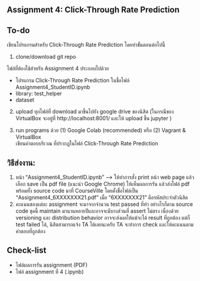 ## Assignment 4: Click-Through Rate Prediction

## To-do

เขียนโปรแกรมสำหรับ Click-Through Rate Prediction โดยทำขั้นตอนต่อไปนี้

1. clone/download git repo<br />

ไฟล์ที่ต้องใช้สำหรับ Assignment 4 ประกอบไปด้วย<br />

- โปรแกรม Click-Through Rate Prediction ในชื่อไฟล์ Assignment4_StudentID.ipynb<br />
- library: test_helper<br />
- dataset

2. upload ทุกไฟล์ที่ download มาขึ้นไปยัง google drive ของนิสิต (ในกรณีของ VirtualBox จะอยู่ที่ http://localhost:8001/ และให้ upload ขึ้น jupyter )

3. run programs ด้วย (1) Google Colab (recommended) หรือ (2) Vagrant & VirtualBox<br />
   เขียนคำตอบบริเวณ <FILL IN> ที่ปรากฎในไฟล์ Click-Through Rate Prediction

## วิธีส่งงาน:

1. หน้า “Assignment4_StudentID.ipynb” --> ให้ทำการสั่ง print หน้า web page แล้วเลือก save เป็น pdf file (แนะนำ Google Chrome) ให้เห็นผลการรัน แล้วส่งไฟล์ pdf พร้อมทั้ง source code มาที่ CourseVille โดยตั้งชื่อไฟล์เป็น “Assignment4_6XXXXXXX21.pdf” เมื่อ “6XXXXXXX21” คือรหัสประจำตัวนิสิต
2. คะแนนของแต่ละ assignment จะมาจากจำนวน test passed ที่ทำ อย่างไรก็ตาม source code ชุดนี้ maintain มานานหลายปีและอาจจะมีบางส่วนที่ assert ไม่ตรง เนื่องด้วย versioning และ distribution behavior อาจจะส่งผลให้แม้จะได้ result ที่ถูกต้อง แต่ก็ test failed ได้, นิสิตสามารถแจ้ง TA ได้เลยนะครับ TA จะทำการ check และให้คะแนนตามคำตอบที่ถูกต้อง

## Check-list

- ไฟล์ผลการรัน assignment (PDF)
- ไฟล์ assignment ที่ 4 (.ipynb)
